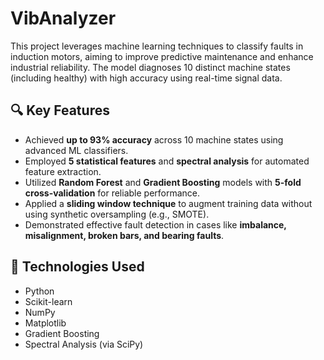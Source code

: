# VibAnalyzer

This project leverages machine learning techniques to classify faults in induction motors, aiming to improve predictive maintenance and enhance industrial reliability. The model diagnoses 10 distinct machine states (including healthy) with high accuracy using real-time signal data.

## 🔍 Key Features

- Achieved **up to 93% accuracy** across 10 machine states using advanced ML classifiers.
- Employed **5 statistical features** and **spectral analysis** for automated feature extraction.
- Utilized **Random Forest** and **Gradient Boosting** models with **5-fold cross-validation** for reliable performance.
- Applied a **sliding window technique** to augment training data without using synthetic oversampling (e.g., SMOTE).
- Demonstrated effective fault detection in cases like **imbalance, misalignment, broken bars, and bearing faults**.

## 🧠 Technologies Used

- Python
- Scikit-learn
- NumPy
- Matplotlib
- Gradient Boosting
- Spectral Analysis (via SciPy)


